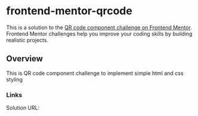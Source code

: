﻿# frontend-mentor-qrcode
This is a solution to the [QR code component challenge on Frontend Mentor](https://www.frontendmentor.io/challenges/qr-code-component-iux_sIO_H). 
Frontend Mentor challenges help you improve your coding skills by building realistic projects. 

## Overview
This is QR code component challenge to implement simple html and css styling

### Links
Solution URL: 

